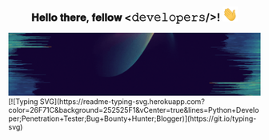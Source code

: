 <div align="center">
<h2> 𝐇𝐞𝐥𝐥𝐨 𝐭𝐡𝐞𝐫𝐞, 𝐟𝐞𝐥𝐥𝐨𝐰 <𝚍𝚎𝚟𝚎𝚕𝚘𝚙𝚎𝚛𝚜/>! <img src="https://github.com/liferacer333/liferacer333/blob/main/Hi.gif" width="30"></h2>
</div>
<div align="center" width="580">

<img src="https://github.com/liferacer333/liferacer333/blob/main/welcome.gif" alt="Welcome!" width="600"/>

</div>
[![Typing SVG](https://readme-typing-svg.herokuapp.com?color=26F71C&background=252525F1&vCenter=true&lines=Python+Developer;Penetration+Tester;Bug+Bounty+Hunter;Blogger)](https://git.io/typing-svg)
